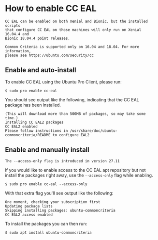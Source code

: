 # How to enable CC EAL

```{note}
CC EAL can be enabled on both Xenial and Bionic, but the installed scripts
that configure CC EAL on those machines will only run on Xenial 16.04.4 and
Bionic 18.04.4 point releases.

Common Criteria is supported only on 16.04 and 18.04. For more information,
please see https://ubuntu.com/security/cc
```

## Enable and auto-install

To enable CC EAL using the Ubuntu Pro Client, please run:

```console
$ sudo pro enable cc-eal
```

You should see output like the following, indicating that the CC EAL package
has been installed.

```
(This will download more than 500MB of packages, so may take some time.)
Installing CC EAL2 packages
CC EAL2 enabled
Please follow instructions in /usr/share/doc/ubuntu-commoncriteria/README to configure EAL2
```

## Enable and manually install

```{important}
The --access-only flag is introduced in version 27.11
```

If you would like to enable access to the CC EAL apt repository but not install
the packages right away, use the `--access-only` flag while enabling.

```console
$ sudo pro enable cc-eal --access-only
```

With that extra flag you'll see output like the following:

```
One moment, checking your subscription first
Updating package lists
Skipping installing packages: ubuntu-commoncriteria
CC EAL2 access enabled
```

To install the packages you can then run:

```console
$ sudo apt install ubuntu-commoncriteria
```
